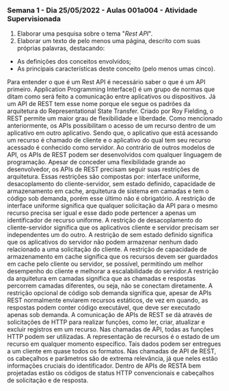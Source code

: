 ### Semana 1 - Dia 25/05/2022 - Aulas 001a004 - Atividade Supervisionada


1. Elaborar uma pesquisa sobre o tema "_Rest API_".
2. Elaborar um texto de pelo menos uma página, descrito com suas próprias palavras, destacando:
* As definições dos conceitos envolvidos;
* As principais características deste conceito (pelo menos umas cinco).

Para entender o que é um Rest API é necessário saber o que é um API primeiro. Application Programming Interface() é um grupo de normas que ditam como será feito a comunicação entre aplicativos ou dispositivos. Já um API de REST tem esse nome porque ele segue os padrões da arquitetura do Representational State Transfer.
	Criado por Roy Fielding, o REST permite um maior grau de flexibilidade e liberdade. 	Como mencionado anteriormente, os APIs possibilitam o acesso de um recurso dentro de um aplicativo em outro aplicativo. Sendo que, o aplicativo que está acessando um recurso é chamado de cliente e o aplicativo do qual tem seu recurso acessado é conhecido como servidor. Ao contrário de outros modelos de API, os APIs de REST podem ser desenvolvidos com qualquer linguagem de programação. Apesar de conceder uma flexibilidade grande ao desenvolvedor, os APIs de REST precisam seguir suas restrições de arquitetura.
	Essas restrições são compostas por: interface uniforme, desacoplamento do cliente-servidor, sem estado definido, capacidade de armazenamento em cache, arquitetura de sistema em camadas e tem o código sob demanda, porém esse último não é obrigatório. A restrição de interface uniforme significa que qualquer solicitação da API para o mesmo recurso precisa ser igual e esse dado pode pertencer a apenas um identificador de recurso uniforme. A restrição de desacoplamento  do cliente-servidor significa que os aplicativos cliente e servidor precisam ser independentes um do outro. A restrição de sem estado definido significa que os aplicativos do servidor não podem armazenar nenhum dado relacionado a uma solicitação do cliente. A restrição de capacidade de armazenamento em cache significa que os recursos devem ser guardados em cache pelo cliente ou servidor, se possível, permitindo um melhor desempenho do cliente e melhorar a escalabilidade do servidor.A restrição da arquitetura em camadas significa que as chamadas e respostas percorrem camadas diferentes, ou seja, não se conectam diretamente. A restrição opcional de código sob demanda significa que, apesar de APIs REST normalmente enviarem recursos estáticos, de vez em quando, as respostas podem conter código executável, que deve ser executado apenas sob demanda.
	A comunicação de APIs de REST se dá através de solicitações de HTTP para realizar funções, como ler, criar, atualizar e excluir registros em um recurso. Nas chamadas de API, todas as funções HTTP podem ser utilizadas. A representação de recursos é o estado de um recurso em qualquer momento específico. Tais dados podem ser entregues a um cliente em quase todos os formatos. Nas chamadas de API de REST, os cabeçalhos e parâmetros são de extrema relevância, já que neles estão informações cruciais do identificador. Dentro de APIs de RESTA bem projetadas estão os códigos de status HTTP convencionais e cabeçalhos de solicitação e de resposta.

